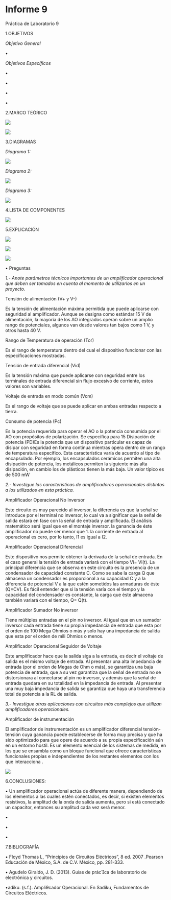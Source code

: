 # Informe 9

Práctica de Laboratorio 9

1.OBJETIVOS

_Objetivo General_

• 


_Objetivos Específicos_

•  

• 

• 

• 

2.MARCO TEÓRICO

![](img/marco1.jpg)

![](img/marco2.jpg)

3.DIAGRAMAS

_Diagrama 1:_

![](img/diagrama1.jpg)

_Diagrama 2:_

![](img/diagrama2.jpg)

_Diagrama 3:_

![](img/diagrama3.jpg)


4.LISTA DE COMPONENTES

![](img/componentes.jpg)

5.EXPLICACIÓN 

![](https://github.com/andressanttos/Informe-9/blob/main/img/explicacion1.png)

![](https://github.com/andressanttos/Informe-9/blob/main/img/explicacion2.png)

![](https://github.com/andressanttos/Informe-9/blob/main/img/explicacion3.png)


•	Preguntas

_1.- Anote parámetros técnicos importantes de un amplificador operacional que deben ser tomados en cuenta al momento de utilizarlos en un proyecto._

Tensión de alimentación (V+ y V-)

Es la tensión de alimentación máxima permitida que puede aplicarse con seguridad al amplificador. Aunque se designa como estándar 15 V de alimentación, la mayoría de los AO integrados operan sobre un amplio rango de potenciales, algunos van desde valores tan bajos como 1 V, y otros hasta 40 V.

Rango de Temperatura de operación (Tor)

Es el rango de temperatura dentro del cual el dispositivo funcionar con las especificaciones mostradas.

Tensión de entrada diferencial (Vid)

Es la tensión máxima que puede aplicarse con seguridad entre los terminales de entrada diferencial sin flujo excesivo de corriente, estos valores son variables.

Voltaje de entrada en modo común (Vcm)

Es el rango de voltaje que se puede aplicar en ambas entradas respecto a tierra.

Consumo de potencia (Pc)

Es la potencia requerida para operar el AO o la potencia consumida por el AO con propósitos de polarización. Se especifica para 15 Disipación de potencia (PD)Es la potencia que un dispositivo particular es capaz de disipar con seguridad en forma continua mientras opera dentro de un rango de temperatura específico. Esta característica varía de acuerdo al tipo de encapsulado. Por ejemplo, los encapsulados cerámicos permiten una alta disipación de potencia, los metálicos permiten la siguiente más alta disipación, en cambio los de plásticos tienen la más baja. Un valor típico es de 500 mW

_2.- Investigue las características de amplificadores operacionales distintos a los utilizados en esta práctica._

Amplificador Operacional No Inversor 

Este circuito es muy parecido al inversor, la diferencia es que la señal se introduce por el terminal no inversor, lo cual va a significar que la señal de salida estará en fase con la señal de entrada y amplificada. El análisis matemático será igual que en el montaje inversor.  la ganancia de éste amplificador no puede ser menor que 1. la corriente de entrada al operacional es cero, por lo tanto, I1 es igual a I2.

Amplificador Operacional Diferencial 

Este dispositivo nos permite obtener la derivada de la señal de entrada. En el caso general la tensión de entrada variará con el tiempo Vi= Vi(t). La principal diferencia que se observa en este circuito es la presencia de un condensador de capacidad constante C. Como se sabe la carga Q que almacena un condensador es proporcional a su capacidad C y a la diferencia de potencial V a la que estén sometidos las armaduras de éste (Q=CV). Es fácil entender que si la tensión varía con el tiempo y la capacidad del condensador es constante, la carga que éste almacena también variará con el tiempo, Q= Q(t).

Amplificador Sumador No inversor

Tiene múltiples entradas en el pin no inversor. Al igual que en un sumador inversor cada entrada tiene su propia impedancia de entrada que esta por el orden de 100 Mega Ohmios o más y solo hay una impedancia de salida que esta por el orden de mili Ohmios o menos.

Amplificador Operacional Seguidor de Voltaje

 Este amplificador hace que la salida siga a la entrada, es decir el voltaje de salida es el mismo voltaje de entrada. Al presentar una alta impedancia de entrada (por el orden de Megas de Ohm o más), se garantiza una baja potencia de entrada, que a su vez garantiza que la señal de entrada no se distorsionara al conectarse al pin no inversor, y además que la señal de entrada quedara en su totalidad en la impedancia de entrada. Al presentar una muy baja impedancia de salida se garantiza que haya una transferencia total de potencia a la RL de salida.


_3.- Investigue otras aplicaciones con circuitos más complejos que utilizan amplificadores operacionales._

Amplificador de instrumentación

El amplificador de instrumentación es un amplificador diferencial tensión-tensión cuya ganancia puede establecerse de forma muy precisa y que ha sido optimizado para que opere de acuerdo a su propia especificación aún en un entorno hostil. Es un elemento esencial de los sistemas de medida, en los que se ensambla como un bloque funcional que ofrece características funcionales propias e independientes de los restantes elementos con los que interacciona .

![](https://github.com/andressanttos/Informe-9/blob/main/img/ao%20instr.png)


6.CONCLUSIONES:

•	Un amplificador operacional actúa de diferente manera, dependiendo de los elementos a las cuales estén conectados, es decir, si existen elementos resistivos, la amplitud de la onda de salida aumenta, pero si está conectado un capacitor, entonces su amplitud cada vez será menor.

• 

• 

• 
 
7.BIBLIOGRAFÍA

• Floyd Thomas L, “Principios de Circuitos Eléctricos”, 8 ed. 2007 .Pearson Educación de México, S.A. de C.V. México, pp. 281-333.

• Agudelo Giraldo, J. D. (2013). Guías de prácca de laboratorio de electrónica y circuitos. 

•adiku. (s.f.). Ampli9cador Operacional. En Sadiku, Fundamentos de Circuitos Eléctricos.
